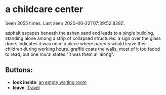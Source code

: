 # a childcare center

Seen 3055 times. Last seen 2020-06-22T07:39:52.828Z.

asphalt escapes beneath the ashen sand and leads to a single building, standing alone among a strip of collapsed structures. a sign over the glass doors indicates it was once a place where parents would leave their children during working hours. graffiti coats the walls, most of it too faded to read, but one mural states "it was them all along".

## Buttons:

- **look inside**: [an empty waiting room](an-empty-waiting-room-xqyqbv.md)
- **leave**: [Travel](Travel-travel.md)